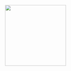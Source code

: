 
<div id = "header" align = "center">
  <img src="https://media.giphy.com/media/JqmupuTVZYaQX5s094/giphy.gif" width = "200"/>
</div>
